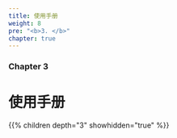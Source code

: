 ```yaml
---
title: 使用手册
weight: 8
pre: "<b>3. </b>"
chapter: true
---
```


### Chapter 3

# 使用手册

{{% children depth="3" showhidden="true" %}}